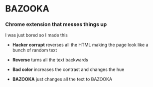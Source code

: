 # BAZOOKA

### Chrome extension that messes things up

I was just bored so I made this

-   **Hacker corrupt** reverses all the HTML making the page look like a bunch of random text

-   **Reverse** turns all the text backwards

-   **Bad color** increases the contrast and changes the hue

-   **BAZOOKA** just changes all the text to BAZOOKA
